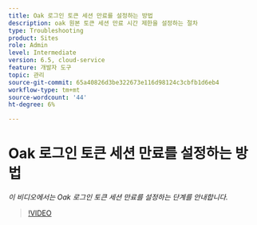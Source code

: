 ```yaml
---
title: Oak 로그인 토큰 세션 만료를 설정하는 방법
description: oak 원본 토큰 세션 만료 시간 제한을 설정하는 절차
type: Troubleshooting
product: Sites
role: Admin
level: Intermediate
version: 6.5, cloud-service
feature: 개발자 도구
topic: 관리
source-git-commit: 65a40826d3be322673e116d98124c3cbfb1d6eb4
workflow-type: tm+mt
source-wordcount: '44'
ht-degree: 6%

---
```


# Oak 로그인 토큰 세션 만료를 설정하는 방법

*이 비디오에서는 Oak 로그인 토큰 세션 만료를 설정하는 단계를 안내합니다.*

>[!VIDEO](https://video.tv.adobe.com/v/335468?quality=9&learn=on)
